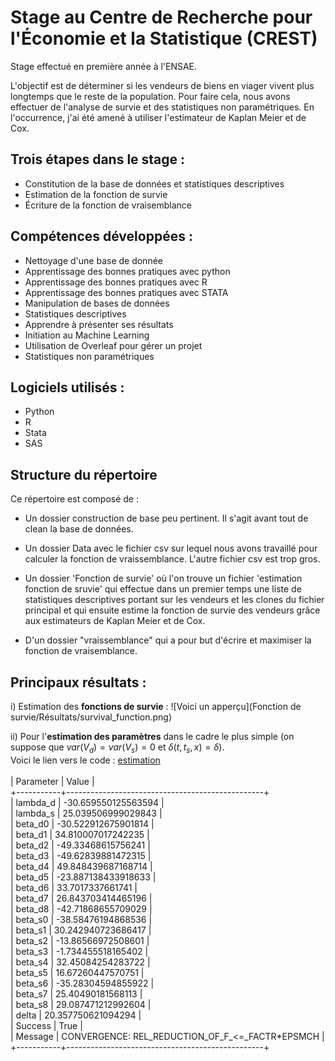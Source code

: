 # Stage au Centre de Recherche pour l'Économie et la Statistique (CREST)

Stage effectué en première année à l'ENSAE.

L'objectif est de déterminer si les vendeurs de biens en viager vivent plus longtemps que le reste de la population. 
Pour faire cela, nous avons effectuer de l'analyse de survie et des statistiques non paramétriques. En l'occurrence, j'ai été amené à utiliser l'estimateur de Kaplan Meier et de Cox. 

## Trois étapes dans le stage : 
- Constitution de la base de données et statistiques descriptives 
- Estimation de la fonction de survie 
- Écriture de la fonction de vraisemblance 

## Compétences développées :  
- Nettoyage d'une base de donnée
- Apprentissage des bonnes pratiques avec python
- Apprentissage des bonnes pratiques avec R
- Apprentissage des bonnes pratiques avec STATA
- Manipulation de bases de données
- Statistiques descriptives
- Apprendre à présenter ses résultats
- Initiation au Machine Learning
- Utilisation de Overleaf pour gérer un projet
- Statistiques non paramétriques 

## Logiciels utilisés : 
- Python 
- R 
- Stata
- SAS 

## Structure du répertoire
Ce répertoire est composé de : 

- Un dossier construction de base peu pertinent. Il s'agit avant tout de clean la base de données. 

- Un dossier Data avec le fichier csv sur lequel nous avons travaillé pour calculer la fonction de vraissemblance. L'autre fichier csv est trop gros. 

- Un dossier 'Fonction de survie' où l'on trouve un fichier 'estimation fonction de sruvie' qui effectue dans un premier temps une liste de statistiques descriptives portant sur les vendeurs et les clones du fichier principal et qui ensuite estime la fonction de survie des vendeurs grâce aux estimateurs de Kaplan Meier et de Cox. 

- D'un dossier "vraissemblance" qui a pour but d'écrire et maximiser la fonction de vraisemblance.

## Principaux résultats : 
i) Estimation des **fonctions de survie** : ![Voici un apperçu](Fonction de survie/Résultats/survival_function.png)


ii) Pour l'**estimation des paramètres** dans le cadre le plus simple (on suppose que $var(V_d)=var(V_s)=0$ et $\delta(t,t_s,x)=\delta$). <br>
Voici le lien vers le code : [estimation](https://github.com/AugustinCablant/Estimation-non-param-trique-et-mod-les-de-survie/blob/main/Vraissemblance/vraissemblance_code.py) <br>
<br>
| Parameter |                      Value                      |  <br>
+-----------+-------------------------------------------------+  <br>
|  lambda_d |               -30.659550125563594               |  <br>
|  lambda_s |                25.039506999029843               |  <br>
|  beta_d0  |               -30.522912675901814               |  <br>
|  beta_d1  |                34.810007017242235               |  <br>
|  beta_d2  |                -49.33468615756241               |  <br>
|  beta_d3  |                -49.62839881472315               |  <br>
|  beta_d4  |                49.848439687168714               |  <br>
|  beta_d5  |               -23.887138433918633               |  <br>
|  beta_d6  |                 33.7017337661741                |  <br>
|  beta_d7  |                26.843703414465196               |  <br>
|  beta_d8  |                -42.71868655709029               |  <br>
|  beta_s0  |                -38.58476194868536               |  <br>
|  beta_s1  |                30.242940723686417               |  <br>
|  beta_s2  |                -13.86566972508601               |  <br>
|  beta_s3  |                -1.734455518165402               |  <br>
|  beta_s4  |                32.45084254283722                |  <br>
|  beta_s5  |                16.67260447570751                |  <br>
|  beta_s6  |                -35.28304594855922               |  <br>
|  beta_s7  |                25.40490181568113                |  <br>
|  beta_s8  |                29.087471212992604               |  <br>
|   delta   |                20.357750621094294               |  <br>
|  Success  |                       True                      |  <br>
|  Message  | CONVERGENCE: REL_REDUCTION_OF_F_<=_FACTR*EPSMCH |  <br>
+-----------+-------------------------------------------------+  <br>
